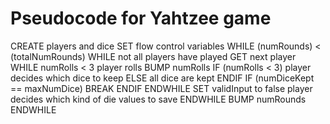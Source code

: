 # Pseudocode for Yahtzee game
CREATE players and dice
SET flow control variables
WHILE (numRounds) < (totalNumRounds)
    WHILE not all players have played
        GET next player
        WHILE numRolls < 3
            player rolls
            BUMP numRolls
            IF (numRolls < 3)
                player decides which dice to keep
            ELSE
                all dice are kept
            ENDIF
            IF (numDiceKept == maxNumDice)
                BREAK
            ENDIF
        ENDWHILE
        SET validInput to false
        player decides which kind of die values to save
    ENDWHILE
    BUMP numRounds
ENDWHILE
